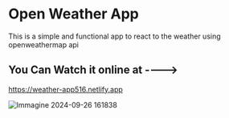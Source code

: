 # Open Weather App

This is a simple and functional app to react to the weather using openweathermap api
## You Can Watch it online at ---->
https://weather-app516.netlify.app

![Immagine 2024-09-26 161838](https://github.com/user-attachments/assets/7f14c77c-72b9-4d2d-bc4f-6ef058e3bcb0)
